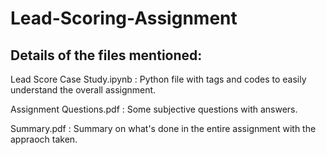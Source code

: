 # Lead-Scoring-Assignment
## Details of the files mentioned:

Lead Score Case Study.ipynb : Python file with tags and codes to easily understand the overall assignment.

Assignment Questions.pdf : Some subjective questions with answers.

Summary.pdf : Summary on what's done in the entire assignment with the appraoch taken.

